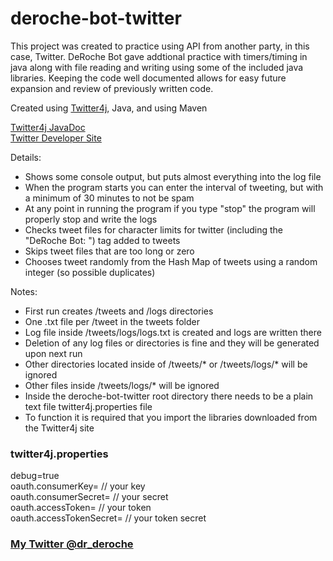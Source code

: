 # deroche-bot-twitter

This project was created to practice using API from another party, in this case, Twitter. DeRoche Bot gave addtional practice with timers/timing in java along with file reading and writing using some of the included java libraries. Keeping the code well documented allows for easy future expansion and review of previously written code.

Created using [Twitter4j](http://twitter4j.org/en/), Java, and using Maven

[Twitter4j JavaDoc](http://twitter4j.org/javadoc/index.html) <br/>
[Twitter Developer Site](https://developer.twitter.com/en.html)

Details:
- Shows some console output, but puts almost everything into the log file
- When the program starts you can enter the interval of tweeting, but with a minimum of 30 minutes to not be spam
- At any point in running the program if you type "stop" the program will properly stop and write the logs
- Checks tweet files for character limits for twitter (including the "DeRoche Bot: ") tag added to tweets
- Skips tweet files that are too long or zero
- Chooses tweet randomly from the Hash Map of tweets using a random integer (so possible duplicates)

Notes:
- First run creates /tweets and /logs directories
- One .txt file per /tweet in the tweets folder
- Log file inside /tweets/logs/logs.txt is created and logs are written there
- Deletion of any log files or directories is fine and they will be generated upon next run
- Other directories located inside of /tweets/* or /tweets/logs/* will be ignored
- Other files inside /tweets/logs/* will be ignored
- Inside the deroche-bot-twitter root directory there needs to be a plain text file twitter4j.properties file
- To function it is required that you import the libraries downloaded from the Twitter4j site

### twitter4j.properties
debug=true <br/>
oauth.consumerKey=       // your key <br/>
oauth.consumerSecret=    // your secret <br/>
oauth.accessToken=       // your token <br/>
oauth.accessTokenSecret= // your token secret <br/>

### [My Twitter @dr_deroche](https://twitter.com/dr_deroche)
